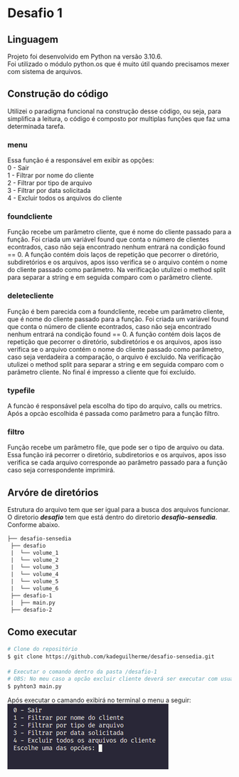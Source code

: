# Desafio 1
## Linguagem 
Projeto foi desenvolvido em Python na versão 3.10.6.<br>
Foi utilizado o módulo python.os que é muito útil quando precisamos mexer com sistema de arquivos.

## Construção do código
Utilizei o paradigma funcional na construção desse código, ou seja, para simplifica a leitura, o código é composto por multiplas funções que faz uma determinada tarefa.  

### menu
Essa função é a responsável em exibir as opções:
<br>0 - Sair<br>
1 - Filtrar por nome do cliente<br>
2 - Filtrar por tipo de arquivo<br>
3 - Filtrar por data solicitada<br>
4 - Excluir todos os arquivos do cliente<br>

### foundcliente
Função recebe um parâmetro cliente, que é nome do cliente passado para a função.
Foi criada um variável found que conta o número de clientes econtrados, caso não seja encontrado nenhum entrará na condição found == 0.
A função contém dois laços de repetição que pecorrer o diretório, subdiretórios e os arquivos, apos isso verifica se o arquivo contém o nome do cliente passado como parâmetro.
Na verificação utulizei o method split para separar a string e em seguida comparo com o parâmetro cliente.

### deletecliente
Função é bem parecida com a foundcliente, recebe um parâmetro cliente, que é nome do cliente passado para a função.
Foi criada um variável found que conta o número de cliente econtrados, caso não seja encontrado nenhum entrará na condição found == 0.
A função contém dois laços de repetição que pecorrer o diretório, subdiretórios e os arquivos, apos isso verifica se o arquivo contém o nome do cliente passado como parâmetro, caso seja verdadeira a comparação, o arquivo é excluido.
Na verificação utulizei o method split para separar a string e em seguida comparo com o parâmetro cliente.
No final é impresso a cliente que foi excluído.

### typefile
A funcào é responsável pela escolha do tipo do arquivo, calls ou metrics.
Após a opcào escolhida é passada como parâmetro para a função  filtro.

### filtro
Função recebe um parâmetro file, que pode ser o tipo de arquivo ou data.
Essa função irá pecorrer o diretório, subdiretorios e os arquivos, apos isso verifica se cada arquivo corresponde ao parâmetro passado para a função caso seja correspondente imprimirá.

## Arvóre de diretórios
Estrutura do arquivo tem que ser igual para a busca dos arquivos funcionar.
O diretorio ***desafio*** tem que está dentro do diretorio ***desafio-sensedia***. Conforme abaixo.

```
├── desafio-sensedia
 ├── desafio
 |  └── volume_1
 |  └── volume_2
 |  └── volume_3
 |  └── volume_4
 |  └── volume_5
 |  └── volume_6
 ├── desafio-1
 |  ├── main.py
 ├── desafio-2
```
## Como executar
 ```bash
# Clone do repositório
$ git clone https://github.com/kadeguilherme/desafio-sensedia.git

# Executar o comando dentro da pasta /desafio-1
# OBS: No meu caso a opcão excluir cliente deverá ser executar com usuário root.
$ pyhton3 main.py
```
Após executar o camando exibirá no terminal o menu a seguir:<br>
<img src="https://github.com/kadeguilherme/k8s-basico/blob/main/images/menu.png" >

